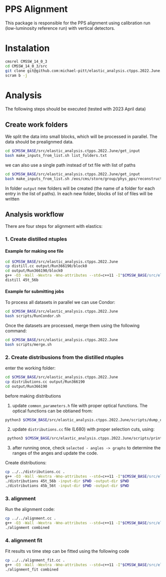 # PPS Alignment

This package is responsible for the PPS alignment using calibration run (low-luminosity reference run) with vertical detectors.

# Instalation
```bash
cmsrel CMSSW_14_0_3
cd CMSSW_14_0_3/src
git clone git@github.com:michael-pitt/elastic_analysis.ctpps.2022.June.git
scram b -j
```

# Analysis
The following steps should be executed (tested with 2023 April data)

## Create work folders

We split the data into small blocks, which will be processed in parallel. The data should be prealignmed data.

```bash
cd $CMSSW_BASE/src/elastic_analysis.ctpps.2022.June/get_input
bash make_inputs_from_list.sh list_folders.txt
```
we can also use a single path instead of txt file with list of paths
```bash
cd $CMSSW_BASE/src/elastic_analysis.ctpps.2022.June/get_input
bash make_inputs_from_list.sh /eos/cms/store/group/phys_pps/reconstruction/2023/alignment_run_April17/Run366190
```

In folder `output` new folders will be created (the name of a folder for each entry in the list of paths). In each new folder, blocks of list of files will be written

## Analysis workflow

There are four steps for alignment with elastics:

### 1. Create distilled ntuples
  
#### Example for making one file
  
```bash
cd $CMSSW_BASE/src/elastic_analysis.ctpps.2022.June
cp distill.cc output/Run366190/block0
cd output/Run366190/block0
g++ -O3 -Wall -Wextra -Wno-attributes --std=c++11 -I"$CMSSW_BASE/src/elastic_analysis.ctpps.2022.June" `root-config --libs` -lMinuit -lMinuit2 `root-config --cflags` -I"$CMSSW_BASE/src" -I"$CMSSW_RELEASE_BASE/src" -L"$CMSSW_BASE/lib/$SCRAM_ARCH" -L"$CMSSW_RELEASE_BASE/lib/$SCRAM_ARCH" -lDataFormatsFWLite -lDataFormatsCommon -lDataFormatsCTPPSDetId distill.cc -o distill
distill 45t_56b
```

#### Example for submitting jobs

To process all datasets in parallel we can use Condor:
```bash
cd $CMSSW_BASE/src/elastic_analysis.ctpps.2022.June
bash scripts/RunCondor.sh
```

Once the datasets are processed, merge them using the following command:
```bash
cd $CMSSW_BASE/src/elastic_analysis.ctpps.2022.June
bash scripts/merge.sh
```

### 2. Create distribusions from the distilled ntuples
enter the working folder:

```bash
cd $CMSSW_BASE/src/elastic_analysis.ctpps.2022.June
cp distributions.cc output/Run366190
cd output/Run366190
```

before making distributions

1. update `common_parameters.h` file with proper optical functions. The optical functions can be obtianed from:
```bash
python3 $CMSSW_BASE/src/elastic_analysis.ctpps.2022.June/scripts/dump_optics.py
```

2. update `distributions.cc` file (L680) with proper selection cuts, using:
```bash
 python3 $CMSSW_BASE/src/elastic_analysis.ctpps.2022.June/scripts/print_XYcuts.py
```

3. after running once, check `selected - angles -> graphs` to determine the ranges of the anges and update the code.

Create distributions:
```bash
cp ../../distributions.cc .
g++ -O3 -Wall -Wextra -Wno-attributes --std=c++11 -I"$CMSSW_BASE/src/elastic_analysis.ctpps.2022.June" `root-config --libs` -lMinuit -lMinuit2 `root-config --cflags` -I"$CMSSW_BASE/src" -I"$CMSSW_RELEASE_BASE/src" -L"$CMSSW_BASE/lib/$SCRAM_ARCH" -L"$CMSSW_RELEASE_BASE/lib/$SCRAM_ARCH" -lDataFormatsFWLite -lDataFormatsCommon -lDataFormatsCTPPSDetId distributions.cc -o distributions 
./distributions 45t_56b -input-dir $PWD -output-dir $PWD
./distributions 45b_56t -input-dir $PWD -output-dir $PWD
```


### 3. alignment

Run the alignment code:

```bash
cp ../../alignment.cc .
g++ -O3 -Wall -Wextra -Wno-attributes --std=c++11 -I"$CMSSW_BASE/src/elastic_analysis.ctpps.2022.June" `root-config --libs` -lMinuit -lMinuit2 `root-config --cflags` -I"$CMSSW_BASE/src" -I"$CMSSW_RELEASE_BASE/src" -L"$CMSSW_BASE/lib/$SCRAM_ARCH" -L"$CMSSW_RELEASE_BASE/lib/$SCRAM_ARCH" -lDataFormatsFWLite -lDataFormatsCommon -lDataFormatsCTPPSDetId alignment.cc -o alignment 
./alignment combined
```

### 4. alignment fit

Fit results vs time step can be fitted using the following code

```bash
cp ../../alignment_fit.cc .
g++ -O3 -Wall -Wextra -Wno-attributes --std=c++11 -I"$CMSSW_BASE/src/elastic_analysis.ctpps.2022.June" `root-config --libs` -lMinuit -lMinuit2 `root-config --cflags` -I"$CMSSW_BASE/src" -I"$CMSSW_RELEASE_BASE/src" -L"$CMSSW_BASE/lib/$SCRAM_ARCH" -L"$CMSSW_RELEASE_BASE/lib/$SCRAM_ARCH" -lDataFormatsFWLite -lDataFormatsCommon -lDataFormatsCTPPSDetId alignment_fit.cc -o alignment_fit 
./alignment_fit combined
```
